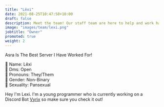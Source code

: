 ```yaml
---
title: "Lêxi"
date: 2021-08-25T10:47:58+10:00
draft: false
description: Meet the team! Our staff team are here to help and work hard to make sure your experience in Asra is as amazing as possible.
image: "images/team/lexi.png"
jobtitle: "Owner"
promoted: true
weight: 2
---
```


Asra Is The Best Server I Have Worked For!

🔶 Name: Lêxi<br>
🔶 Dms: Open<br>
🔷 Pronouns: They/Them<br>
🔷 Gender: Non-Binary<br>
🔷 Sexuality: Pansexual

Hey I'm Lexi. I'm a young programmer who is currently working on a Discord Bot [Vyrix](https://asraparadise.github.io/partners) so make sure you check it out!